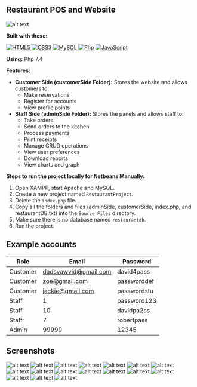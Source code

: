 ## Restaurant POS and Website

![alt text](https://github.com/Brynlai/RestaurantProject/blob/main/RestaurantProjectImages/homehomepage.png?raw=true)

**Built with these:** 
<p align="left">
   <a href="#">
      <img alt="HTML5" src="https://img.shields.io/badge/html5%20-%23E34F26.svg?&style=for-the-badge&logo=html5&logoColor=white"/>
      <img alt="CSS3" src="https://img.shields.io/badge/css3%20-%231572B6.svg?&style=for-the-badge&logo=css3&logoColor=white"/>
      <img alt="MySQL" src="https://img.shields.io/badge/mysql-%2300f.svg?&style=for-the-badge&logo=mysql&logoColor=white"/>
      <img alt="Php" src="https://img.shields.io/badge/php-474a8a?style=for-the-badge&logo=php&logoColor=white" />
      <img alt="JavaScript" src="https://img.shields.io/badge/javascript%20-%23F7DF1E.svg?&style=for-the-badge&logo=javascript&logoColor=black"/>
   </a>
</p>

**Using:** Php 7.4

**Features:**
* **Customer Side (customerSide Folder):** Stores the website and allows customers to:
    * Make reservations
    * Register for accounts
    * View profile points
* **Staff Side (adminSide Folder):** Stores the panels and allows staff to:
    * Take orders
    * Send orders to the kitchen
    * Process payments
    * Print receipts
    * Manage CRUD operations
    * View user preferences
    * Download reports
    * View charts and graph



**Steps to run the project locally for Netbeans Manually:**

1. Open XAMPP, start Apache and MySQL.
2. Create a new project named `RestaurantProject`.
3. Delete the `index.php` file.
4. Copy all the folders and files (adminSide, customerSide, index.php, and restaurantDB.txt) into the `Source Files` directory.
5. Make sure there is no database named `restaurantdb`.
6. Run the project.

## Example accounts

| Role | Email | Password |
|---|---|---|
| Customer | dadsvawvid@gmail.com | david4pass |
| Customer | zoe@gmail.com | passworddef |
| Customer | jackie@gmail.com | passwordstu |
| Staff | 1 | password123 |
| Staff | 10 | davidpa2ss |
| Staff | 7 | robertpass |
| Admin | 99999 | 12345 |

## Screenshots
![alt text](https://github.com/Brynlai/RestaurantProject/blob/main/RestaurantProjectImages/homehomepage.png?raw=true)
![alt text](https://github.com/Brynlai/RestaurantProject/blob/main/RestaurantProjectImages/register.png?raw=true)
![alt text](https://github.com/Brynlai/RestaurantProject/blob/main/RestaurantProjectImages/Login.png?raw=true)
![alt text](https://github.com/Brynlai/RestaurantProject/blob/main/RestaurantProjectImages/homepageloggedin.png?raw=true)
![alt text](https://github.com/Brynlai/RestaurantProject/blob/main/RestaurantProjectImages/reservation.png?raw=true)
![alt text](https://github.com/Brynlai/RestaurantProject/blob/main/RestaurantProjectImages/stafflogin.png?raw=true)
![alt text](https://github.com/Brynlai/RestaurantProject/blob/main/RestaurantProjectImages/postable.png?raw=true)
![alt text](https://github.com/Brynlai/RestaurantProject/blob/main/RestaurantProjectImages/orderitembeforepay.png?raw=true)
![alt text](https://github.com/Brynlai/RestaurantProject/blob/main/RestaurantProjectImages/addmemberidandreservationid.png?raw=true)
![alt text](https://github.com/Brynlai/RestaurantProject/blob/main/RestaurantProjectImages/cashpaid.png?raw=true)
![alt text](https://github.com/Brynlai/RestaurantProject/blob/main/RestaurantProjectImages/cardpayment.png?raw=true)
![alt text](https://github.com/Brynlai/RestaurantProject/blob/main/RestaurantProjectImages/billdpanel.png?raw=true)
![alt text](https://github.com/Brynlai/RestaurantProject/blob/main/RestaurantProjectImages/tablepanel.png?raw=true)
![alt text](https://github.com/Brynlai/RestaurantProject/blob/main/RestaurantProjectImages/kitchenpanel.png?raw=true)
![alt text](https://github.com/Brynlai/RestaurantProject/blob/main/RestaurantProjectImages/salespanel.png?raw=true)
![alt text](https://github.com/Brynlai/RestaurantProject/blob/main/RestaurantProjectImages/statisticspanel.png?raw=true)
![alt text](https://github.com/Brynlai/RestaurantProject/blob/main/RestaurantProjectImages/profilespanel.png?raw=true)




